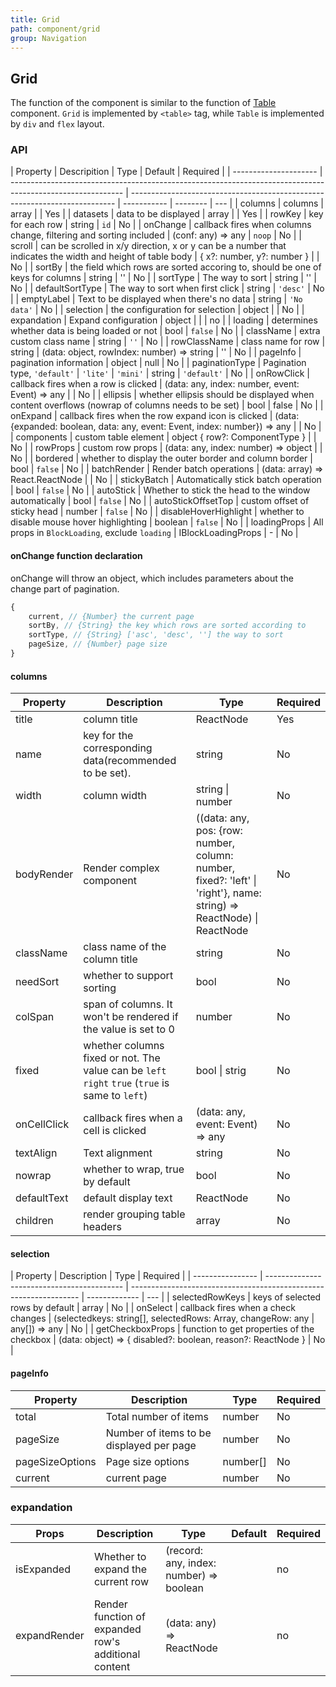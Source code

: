 ```yaml
---
title: Grid
path: component/grid
group: Navigation
---
```


## Grid

The function of the component is similar to the function of [Table](table) component. `Grid` is implemented by `<table>` tag, while `Table` is implemented by `div` and `flex` layout.

### API

| Property              | Descripition                                                                                               | Type                                                                       | Default     | Required |
| --------------------- | ---------------------------------------------------------------------------------------------------------- | -------------------------------------------------------------------------- | ----------- | -------- | --- |
| columns               | columns                                                                                                    | array                                                                      |             | Yes      |
| datasets              | data to be displayed                                                                                       | array                                                                      |             | Yes      |
| rowKey                | key for each row                                                                                           | string                                                                     | `id`        | No       |
| onChange              | callback fires when columns change, filtering and sorting included                                         | (conf: any) => any                                                         | `noop`      | No       |
| scroll                | can be scrolled in x/y direction, x or y can be a number that indicates the width and height of table body | { x?: number, y?: number }                                                 |             | No       |
| sortBy                | the field which rows are sorted accoring to, should be one of keys for columns                             | string                                                                     | ''          | No       |
| sortType              | The way to sort                                                                                            | string                                                                     | ''          | No       |
| defaultSortType       | The way to sort when first click                                                                           | string                                                                     | `'desc'`    | No       |
| emptyLabel            | Text to be displayed when there's no data                                                                  | string                                                                     | `'No data'` | No       |
| selection             | the configuration for selection                                                                            | object                                                                     |             | No       |
| expandation           | Expand configuration                                                                                       | object                                                                     |             |          | no  |
| loading               | determines whether data is being loaded or not                                                             | bool                                                                       | `false`     | No       |
| className             | extra custom class name                                                                                    | string                                                                     | `''`        | No       |
| rowClassName          | class name for row                                                                                         | string \| (data: object, rowIndex: number) => string                       | ''          | No       |
| pageInfo              | pagination information                                                                                     | object                                                                     | null        | No       |
| paginationType        | Pagination type, `'default'` \| `'lite'` \| `'mini'`                                                       | string                                                                     | `'default'` | No       |
| onRowClick            | callback fires when a row is clicked                                                                       | (data: any, index: number, event: Event) => any                            |             | No       |
| ellipsis              | whether ellipsis should be displayed when content overflows (nowrap of columns needs to be set)            | bool                                                                       | false       | No       |
| onExpand              | callback fires when the row expand icon is clicked                                                         | (data: {expanded: boolean, data: any, event: Event, index: number}) => any |             | No       |
| components            | custom table element                                                                                       | object { row?: ComponentType }                                             |             | No       |
| rowProps              | custom row props                                                                                           | (data: any, index: number) => object                                       |             | No       |
| bordered              | whether to display the outer border and column border                                                      | bool                                                                       | `false`     | No       |
| batchRender           | Render batch operations                                                                                    | (data: array) => React.ReactNode                                           |             | No       |
| stickyBatch           | Automatically stick batch operation                                                                        | bool                                                                       | `false`     | No       |
| autoStick             | Whether to stick the head to the window automatically                                                      | bool                                                                       | `false`     | No       |
| autoStickOffsetTop    | custom offset of sticky head                                                                               | number                                                                     | `false`     | No       |
| disableHoverHighlight | whether to disable mouse hover highlighting                                                                | boolean                                                                    | `false`     | No       |
| loadingProps          | All props in `BlockLoading`, exclude `loading`                                                     | IBlockLoadingProps                                                         | -           | No       |

#### onChange function declaration

onChange will throw an object, which includes parameters about the change part of pagination.

```js
{
	current, // {Number} the current page
	sortBy, // {String} the key which rows are sorted according to
	sortType, // {String} ['asc', 'desc', ''] the way to sort
	pageSize, // {Number} page size
}
```

#### columns

| Property    | Description                                                                                     | Type                                                                                                                 | Required |
| ----------- | ----------------------------------------------------------------------------------------------- | -------------------------------------------------------------------------------------------------------------------- | -------- |
| title       | column title                                                                                    | ReactNode                                                                                                            | Yes      |
| name        | key for the corresponding data(recommended to be set).                                          | string                                                                                                               | No       |
| width       | column width                                                                                    | string \| number                                                                                                     | No       |
| bodyRender  | Render complex component                                                                        | ((data: any, pos: {row: number, column: number, fixed?: 'left' \| 'right'}, name: string) => ReactNode) \| ReactNode | No       |
| className   | class name of the column title                                                                  | string                                                                                                               | No       |
| needSort    | whether to support sorting                                                                      | bool                                                                                                                 | No       |
| colSpan     | span of columns. It won't be rendered if the value is set to 0                                  | number                                                                                                               | No       |
| fixed       | whether columns fixed or not. The value can be `left` `right` `true` (`true` is same to `left`) | bool \| strig                                                                                                        | No       |
| onCellClick | callback fires when a cell is clicked                                                           | (data: any, event: Event) => any                                                                                     | No       |
| textAlign   | Text alignment                                                                                  | string                                                                                                               | No       |
| nowrap      | whether to wrap, true by default                                                                | bool                                                                                                                 | No       |
| defaultText | default display text                                                                            | ReactNode                                                                                                            | No       |
| children    | render grouping table headers                                                                   | array                                                                                                                | No       |

#### selection

| Property         | Description                                | Type                                                              | Required      |
| ---------------- | ------------------------------------------ | ----------------------------------------------------------------- | ------------- | --- |
| selectedRowKeys  | keys of selected rows by default           | array                                                             | No            |
| onSelect         | callback fires when a check changes        | (selectedkeys: string[], selectedRows: Array<any>, changeRow: any | any[]) => any | No  |
| getCheckboxProps | function to get properties of the checkbox | (data: object) => { disabled?: boolean, reason?: ReactNode }      | No            |

#### pageInfo

| Property        | Description                              | Type     | Required |
| --------------- | ---------------------------------------- | -------- | -------- |
| total           | Total number of items                    | number   | No       |
| pageSize        | Number of items to be displayed per page | number   | No       |
| pageSizeOptions | Page size options                        | number[] | No       |
| current         | current page                             | number   | No       |

### expandation

| Props        | Description                                          | Type                                    | Default | Required |
| ------------ | ---------------------------------------------------- | --------------------------------------- | ------- | -------- |
| isExpanded   | Whether to expand the current row                    | (record: any, index: number) => boolean |         | no       |
| expandRender | Render function of expanded row's additional content | (data: any) => ReactNode                |         | no       |

<style>
  .switch {
		margin-bottom: 10px;
  }
  .big-size {
  	font-size: 20px;
  }
</style>
